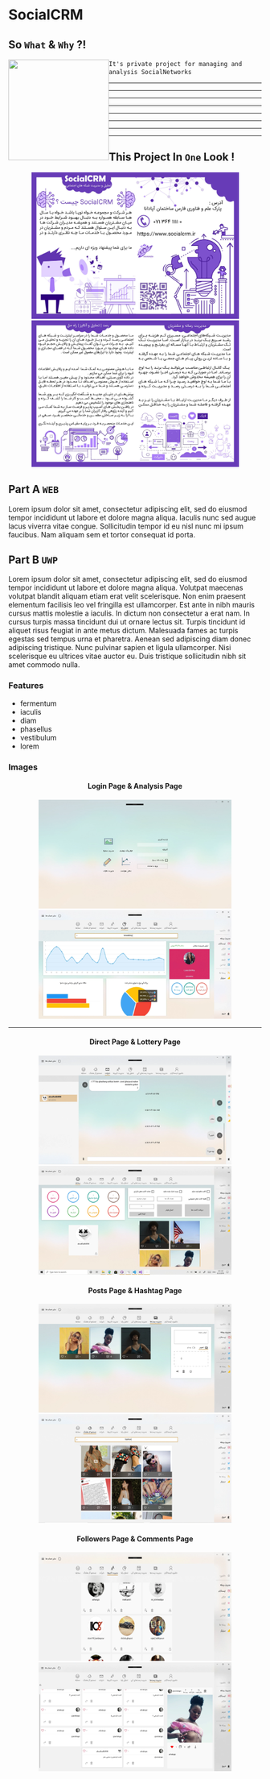 
# SocialCRM

## So `What` & `Why` ?!

<img align="left" width="200" height="200" src="https://www.dom360.com/wp-content/uploads/2017/08/Account-Services.png">

```
It's private project for managing and analysis SocialNetworks  
```

---
---
---
---
---
---
---
---

## This Project In `One` Look !

<p align="center">
  <img width="413" height="291" src="https://github.com/ashalogic/SocialCRM/blob/master/docs/img/img1.jpg">
  <img width="413" height="291" src="https://github.com/ashalogic/SocialCRM/blob/master/docs/img/img2.jpg">
</p>

## Part A `WEB`

Lorem ipsum dolor sit amet, consectetur adipiscing elit, sed do eiusmod tempor incididunt ut labore et dolore magna aliqua. Iaculis nunc sed augue lacus viverra vitae congue. Sollicitudin tempor id eu nisl nunc mi ipsum faucibus. Nam aliquam sem et tortor consequat id porta.

## Part B `UWP`

Lorem ipsum dolor sit amet, consectetur adipiscing elit, sed do eiusmod tempor incididunt ut labore et dolore magna aliqua. Volutpat maecenas volutpat blandit aliquam etiam erat velit scelerisque. Non enim praesent elementum facilisis leo vel fringilla est ullamcorper. Est ante in nibh mauris cursus mattis molestie a iaculis. In dictum non consectetur a erat nam. In cursus turpis massa tincidunt dui ut ornare lectus sit. Turpis tincidunt id aliquet risus feugiat in ante metus dictum. Malesuada fames ac turpis egestas sed tempus urna et pharetra. Aenean sed adipiscing diam donec adipiscing tristique. Nunc pulvinar sapien et ligula ullamcorper. Nisi scelerisque eu ultrices vitae auctor eu. Duis tristique sollicitudin nibh sit amet commodo nulla.

### Features
- fermentum 
- iaculis 
- diam 
- phasellus 
- vestibulum 
- lorem

### Images

<h4 align="center">Login Page & Analysis Page</h4>
<p align="center">
  <img width="384" height="216" src="https://github.com/ashalogic/SocialCRM/blob/master/docs/img/scrm.WebP">
  <img width="384" height="216" src="https://github.com/ashalogic/SocialCRM/blob/master/docs/img/analysis.WebP">
</p>

---

<h4 align="center">Direct Page & Lottery Page</h4>
<p align="center">
  <img width="384" height="216" src="https://github.com/ashalogic/SocialCRM/blob/master/docs/img/chat.WebP">
  <img width="384" height="216" src="https://github.com/ashalogic/SocialCRM/blob/master/docs/img/lottery.WebP">
</p>
<h4 align="center">Posts Page & Hashtag Page</h4>
<p align="center">
  <img width="384" height="216" src="https://github.com/ashalogic/SocialCRM/blob/master/docs/img/posts.WebP">
  <img width="384" height="216" src="https://github.com/ashalogic/SocialCRM/blob/master/docs/img/hashtag.WebP">
</p>
<h4 align="center">Followers Page & Comments Page</h4>
<p align="center">
  <img width="384" height="216" src="https://github.com/ashalogic/SocialCRM/blob/master/docs/img/followers.WebP">
  <img width="384" height="216" src="https://github.com/ashalogic/SocialCRM/blob/master/docs/img/comments.WebP">
  
</p>




